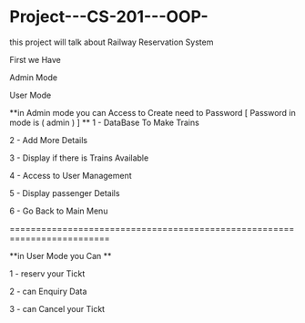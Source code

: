 # Project---CS-201---OOP-

this project will talk about Railway Reservation System 

First we Have 

Admin Mode 

User Mode 

**in Admin mode you can Access to Create need to Password [ Password in mode is ( admin ) ] 
**
1 - DataBase To Make Trains 

2 - Add More Details 

3 - Display if there is Trains Available

4 - Access to User Management

5 - Display passenger Details 

6 - Go Back to Main Menu 

=========================================================================


**in User Mode you Can **

1 - reserv your Tickt 

2 - can Enquiry Data

3 - can Cancel your Tickt 
